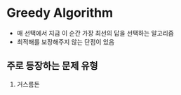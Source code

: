 # Greedy Algorithm

  - 매 선택에서 지금 이 순간 가장 최선의 답을 선택하는 알고리즘
  - 최적해를 보장해주지 않는 단점이 있음

## 주로 등장하는 문제 유형
  1. 거스름돈
